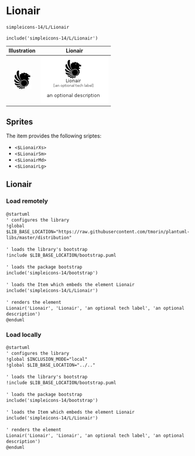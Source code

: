 # Lionair


```text
simpleicons-14/L/Lionair
```

```text
include('simpleicons-14/L/Lionair')
```



| Illustration | Lionair |
| :---: | :---: |
| ![illustration for Illustration](../../simpleicons-14/L/Lionair.png) | ![illustration for Lionair](../../simpleicons-14/L/Lionair.Local.png) |



## Sprites
The item provides the following sriptes:

- `<$LionairXs>`
- `<$LionairSm>`
- `<$LionairMd>`
- `<$LionairLg>`





## Lionair

### Load remotely
```plantuml
@startuml
' configures the library
!global $LIB_BASE_LOCATION="https://raw.githubusercontent.com/tmorin/plantuml-libs/master/distribution"

' loads the library's bootstrap
!include $LIB_BASE_LOCATION/bootstrap.puml

' loads the package bootstrap
include('simpleicons-14/bootstrap')

' loads the Item which embeds the element Lionair
include('simpleicons-14/L/Lionair')

' renders the element
Lionair('Lionair', 'Lionair', 'an optional tech label', 'an optional description')
@enduml
```

### Load locally
```plantuml
@startuml
' configures the library
!global $INCLUSION_MODE="local"
!global $LIB_BASE_LOCATION="../.."

' loads the library's bootstrap
!include $LIB_BASE_LOCATION/bootstrap.puml

' loads the package bootstrap
include('simpleicons-14/bootstrap')

' loads the Item which embeds the element Lionair
include('simpleicons-14/L/Lionair')

' renders the element
Lionair('Lionair', 'Lionair', 'an optional tech label', 'an optional description')
@enduml
```

